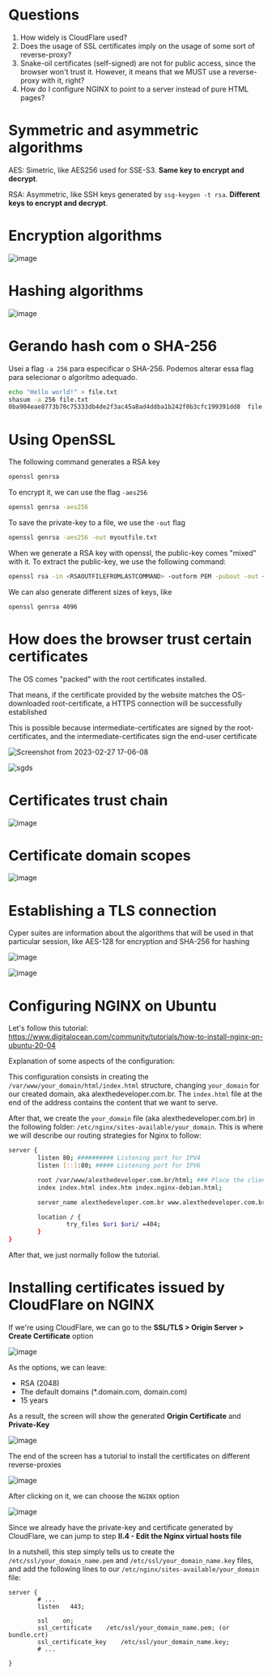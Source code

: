 # Questions

1. How widely is CloudFlare used?
2. Does the usage of SSL certificates imply on the usage of some sort of reverse-proxy?
3. Snake-oil certificates (self-signed) are not for public access, since the browser won't trust it. However, it means that we MUST use a reverse-proxy with it, right?
4. How do I configure NGINX to point to a server instead of pure HTML pages?

# Symmetric and asymmetric algorithms

AES: Simetric, like AES256 used for SSE-S3. **Same key to encrypt and decrypt**.

RSA: Asymmetric, like SSH keys generated by `ssg-keygen -t rsa`. **Different keys to encrypt and decrypt**.

# Encryption algorithms

![image](https://user-images.githubusercontent.com/80921933/221655495-b6c42783-cc87-4d36-b963-f4abee26c20f.png)

# Hashing algorithms

![image](https://user-images.githubusercontent.com/80921933/221645440-40d1c495-c327-4a01-9cff-3541512cce80.png)

# Gerando hash com o SHA-256

Usei a flag `-a 256` para especificar o SHA-256. Podemos alterar essa flag para selecionar o algorítmo adequado.

```bash
echo "Hello world!" > file.txt
shasum -a 256 file.txt 
0ba904eae8773b70c75333db4de2f3ac45a8ad4ddba1b242f0b3cfc199391dd8  file.txt ####### Hash gerado pelo algorítmo
``` 

# Using OpenSSL

The following command generates a RSA key

```bash
openssl genrsa
```

To encrypt it, we can use the flag `-aes256`

```bash
openssl genrsa -aes256
```

To save the private-key to a file, we use the `-out` flag

```bash
openssl genrsa -aes256 -out myoutfile.txt
```

When we generate a RSA key with openssl, the public-key comes "mixed" with it. To extract the public-key, we use the following command:

```bash
openssl rsa -in <RSAOUTFILEFROMLASTCOMMAND> -outform PEM -pubout -out <PUBLICKEYNAME>
```

We can also generate different sizes of keys, like

```bash
openssl genrsa 4096
```

# How does the browser trust certain certificates

The OS comes "packed" with the root certificates installed. 

That means, if the certificate provided by the website matches the OS-downloaded root-certificate, a HTTPS connection will be successfully established

This is possible because intermediate-certificates are signed by the root-certificates, and the intermediate-certificates sign the end-user certificate

![Screenshot from 2023-02-27 17-06-08](https://user-images.githubusercontent.com/80921933/221672411-8c601bea-5835-42f3-ad64-564edfc6e039.png)

![sgds](https://user-images.githubusercontent.com/80921933/221672955-fd9f4d73-134b-4aa4-97f1-1b58272ea315.png)

# Certificates trust chain 

![image](https://user-images.githubusercontent.com/80921933/221681490-9b1f5dd0-be16-420b-893f-97b5ebd7ec05.png)

# Certificate domain scopes

![image](https://user-images.githubusercontent.com/80921933/221687673-1f2bd140-2fd9-4977-83f6-e28518ec7f81.png)

# Establishing a TLS connection

Cyper suites are information about the algorithms that will be used in that particular session, like AES-128 for encryption and SHA-256 for hashing

![image](https://user-images.githubusercontent.com/80921933/221692429-884c8abf-3abd-4731-8a0e-76712e1259d3.png)

![image](https://user-images.githubusercontent.com/80921933/221692051-f46c8315-f7c9-49ae-a121-ee725f317388.png)

# Configuring NGINX on Ubuntu

Let's follow this tutorial: https://www.digitalocean.com/community/tutorials/how-to-install-nginx-on-ubuntu-20-04

Explanation of some aspects of the configuration:

This configuration consists in creating the `/var/www/your_domain/html/index.html` structure, changing `your_domain` for our created domain, aka alexthedeveloper.com.br. The `index.html` file at the end of the address contains the content that we want to serve.

After that, we create the `your_domain` file (aka alexthedeveloper.com.br) in the following folder: `/etc/nginx/sites-available/your_domain`. This is where we will describe our routing strategies for Nginx to follow:

```bash
server {
        listen 80; ########## Listening port for IPV4
        listen [::]:80; ##### Listening port for IPV6

        root /var/www/alexthedeveloper.com.br/html; ### Place the client will be redirected to when entering the address in the server_name field
        index index.html index.htm index.nginx-debian.html;

        server_name alexthedeveloper.com.br www.alexthedeveloper.com.br; ### Adresses that will redirect to the root file

        location / {
                try_files $uri $uri/ =404;
        }
}
```

After that, we just normally follow the tutorial.

# Installing certificates issued by CloudFlare on NGINX 

If we're using CloudFlare, we can go to the **SSL/TLS > Origin Server > Create Certificate** option

![image](https://user-images.githubusercontent.com/80921933/223791933-17389882-8052-40d2-ae69-311f90754d33.png)

As the options, we can leave:

- RSA (2048)
- The default domains (*.domain.com, domain.com)
- 15 years 

As a result, the screen will show the generated **Origin Certificate** and **Private-Key**

![image](https://user-images.githubusercontent.com/80921933/223792847-6972c94d-5dd0-45bb-9661-ab6ebdaca8f3.png)

The end of the screen has a tutorial to install the certificates on different reverse-proxies

![image](https://user-images.githubusercontent.com/80921933/223793462-c82cbd95-0f44-4a05-b006-34a80a9dac8b.png)

After clicking on it, we can choose the `NGINX` option

![image](https://user-images.githubusercontent.com/80921933/223793635-12990242-274c-4f00-a7e5-9546d315826d.png)

Since we already have the private-key and certificate generated by CloudFlare, we can jump to step **II.4 - Edit the Nginx virtual hosts file**

In a nutshell, this step simply tells us to create the `/etc/ssl/your_domain_name.pem` and `/etc/ssl/your_domain_name.key` files, and add the following lines to our `/etc/nginx/sites-available/your_domain` file:

```
server {
        # ...
        listen   443;

        ssl    on;
        ssl_certificate    /etc/ssl/your_domain_name.pem; (or bundle.crt)
        ssl_certificate_key    /etc/ssl/your_domain_name.key;
        # ...

}
```
